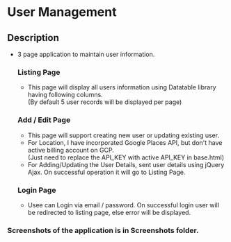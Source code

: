 # User Management

##  Description

*   3 page application to maintain user information.

    ### Listing Page

    *   This page will display all users information using Datatable library having following columns.  
        (By default 5 user records will be displayed per page)

    ### Add / Edit Page

    *   This page will support creating new user or updating existing user.  
    *   For Location, I have incorporated Google Places API, but don't have active billing account on GCP.  
        (Just need to replace the API_KEY with active API_KEY in base.html)  
    *   For Adding/Updating the User Details, sent user details using jQuery Ajax. On successful operation it will go to Listing Page.  

    ### Login Page

    *   Usee can Login via email / password. On successful login user will be redirected to listing page, else error will be displayed.

### Screenshots of the application is in Screenshots folder.
